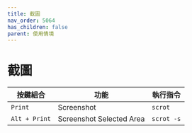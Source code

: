 ```yaml
---
title: 截圖
nav_order: 5064
has_children: false
parent: 使用情境
---
```



# 截圖

| 按鍵組合       | 功能                      | 執行指令    |
| ------------- | ------------------------ | ---------- |
| `Print`       | Screenshot               | `scrot`    |
| `Alt + Print` | Screenshot Selected Area | `scrot -s` |
